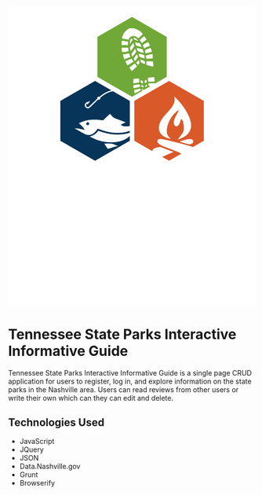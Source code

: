 ![](dist/images/TN_ST_PARKS_LOGO.png)

# Tennessee State Parks Interactive Informative Guide

Tennessee State Parks Interactive Informative Guide is a single page CRUD application for users to register, log in, and explore information on the state parks in the Nashville area. Users can read reviews from other users or write their own which can they can edit and delete.

## Technologies Used
+ JavaScript
+ JQuery
+ JSON
+ Data.Nashville.gov
+ Grunt
+ Browserify



